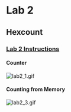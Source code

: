 # Lab 2

## Hexcount

### [Lab 2 Instructions](https://github.com/kevinwlu/dsd/tree/master/Nexys-A7/Lab-2)

#### Counter
![lab2_1.gif](https://github.com/Jonathan-Cho/CPE-487/blob/main/Lab2/lab2_1.gif)


#### Counting from Memory
![lab2_3.gif](https://github.com/Jonathan-Cho/CPE-487/blob/main/Lab2/lab2_3.gif)



